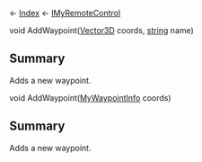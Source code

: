 ← [Index](Api-Index) ← [IMyRemoteControl](Sandbox.ModAPI.Ingame.IMyRemoteControl)

void AddWaypoint([Vector3D](VRageMath.Vector3D) coords, [string](System.String) name)

## Summary

Adds a new waypoint.

void AddWaypoint([MyWaypointInfo](Sandbox.ModAPI.Ingame.MyWaypointInfo) coords)

## Summary

Adds a new waypoint.

